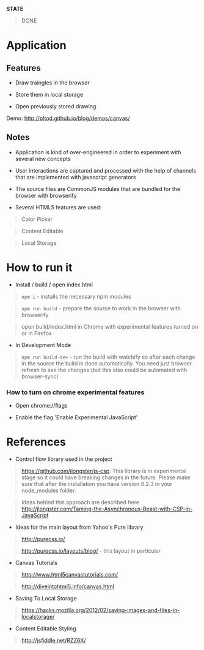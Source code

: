 **STATE**

> DONE

# Application

## Features

* Draw traingles in the browser

* Store them in local storage

* Open previously stored drawing


Demo: http://pltod.github.io/blog/demos/canvas/

## Notes

* Application is kind of over-engineered in order to experiment with several new concepts

* User interactions are captured and processed with the help of channels that are implemented with javascript generators

* The source files are CommonJS modules that are bundled for the browser with browserify

* Several HTML5 features are used:

> Color Picker

> Content Editable

> Local Storage

# How to run it

* Install / build / open index.html

> ```npm i``` - installs the necessary npm modules

> ```npm run build``` - prepare the source to work in the browser with browserify

> open build/index.html in Chrome with experimental features turned on or in Firefox


* In Development Mode

> ```npm run build-dev``` - run the build with watchify so after each change in the source the build is done automatically. You need just browser refresh to see the changes (but this also could be automated with browser-sync)


### How to turn on chrome experimental features

* Open chrome://flags

* Enable the flag 'Enable Experimental JavaScript'



# References

* Control flow library used in the project

> https://github.com/jlongster/js-csp. This library is in experimental stage so it could have breaking changes in the future. Please make sure that after the installation you have version 0.2.3 in your node_modules folder.

> Ideas behind this approach are described here http://jlongster.com/Taming-the-Asynchronous-Beast-with-CSP-in-JavaScript

* Ideas for the main layout from Yahoo's Pure library

> http://purecss.io/

> http://purecss.io/layouts/blog/ - this layout in particular

* Canvas Tutorials

> http://www.html5canvastutorials.com/

> http://diveintohtml5.info/canvas.html

* Saving To Local Storage

> https://hacks.mozilla.org/2012/02/saving-images-and-files-in-localstorage/

* Content Editable Styling

> http://jsfiddle.net/RZZ6X/

